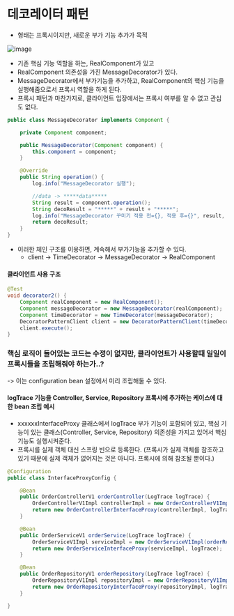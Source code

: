 # 데코레이터 패턴
 * 형태는 프록시이지만, 새로운 부가 기능 추가가 목적

![image](https://user-images.githubusercontent.com/48814463/203172528-30242376-e410-4664-8c91-40824c19039c.png)

 * 기존 핵심 기능 역할을 하는, RealComponent가 있고
 * RealComponent 의존성을 가진 MessageDecorator가 있다.
 * MessageDecorator에서 부가기능을 추가하고, RealComponent의 핵심 기능을 실행해줌으로서 프록시 역할을 하게 된다.
 * 프록시 패턴과 마찬가지로, 클라이언트 입장에서는 프록시 여부를 알 수 없고 관심도 없다.

```java
public class MessageDecorator implements Component {

    private Component component;

    public MessageDecorator(Component component) {
        this.component = component;
    }

    @Override
    public String operation() {
        log.info("MessageDecorator 실행");

        //data -> *****data*****
        String result = component.operation();
        String decoResult = "*****" + result + "*****";
        log.info("MessageDecorator 꾸미기 적용 전={}, 적용 후={}", result, decoResult);
        return decoResult;
    }
}
```
 * 이러한 체인 구조를 이용하면, 계속해서 부가기능을 추가할 수 있다.
    * client -> TimeDecorator -> MessageDecorator -> RealComponent

#### 클라이언트 사용 구조
```java
@Test
void decorator2() {
    Component realComponent = new RealComponent();
    Component messageDecorator = new MessageDecorator(realComponent);
    Component timeDecorator = new TimeDecorator(messageDecorator);
    DecoratorPatternClient client = new DecoratorPatternClient(timeDecorator);
    client.execute();
}
```

### 핵심 로직이 들어있는 코드는 수정이 없지만, 클라이언트가 사용할때 일일이 프록시들을 조립해줘야 하는가..?
-> 이는 configuration bean 설정에서 미리 조립해둘 수 있다.

#### logTrace 기능을 Controller, Service, Repository 프록시에 추가하는 케이스에 대한 bean 조립 예시
 * xxxxxxInterfaceProxy 클래스에서 logTrace 부가 기능이 포함되어 있고, 핵심 기능이 있는 클래스(Controller, Service, Repository) 의존성을 가지고 있어서 핵심 기능도 실행시켜준다.
 * 프록시를 실제 객체 대신 스프링 빈으로 등록한다. (프록시가 실제 객체를 참조하고 있기 때문에 실제 객체가 없어지는 것은 아니다. 프록시에 의해 참조될 뿐이다.)
```java
@Configuration
public class InterfaceProxyConfig {

    @Bean
    public OrderControllerV1 orderController(LogTrace logTrace) {
        OrderControllerV1Impl controllerImpl = new OrderControllerV1Impl(orderService(logTrace));
        return new OrderControllerInterfaceProxy(controllerImpl, logTrace);
    }

    @Bean
    public OrderServiceV1 orderService(LogTrace logTrace) {
        OrderServiceV1Impl serviceImpl = new OrderServiceV1Impl(orderRepository(logTrace));
        return new OrderServiceInterfaceProxy(serviceImpl, logTrace);
    }

    @Bean
    public OrderRepositoryV1 orderRepository(LogTrace logTrace) {
        OrderRepositoryV1Impl repositoryImpl = new OrderRepositoryV1Impl();
        return new OrderRepositoryInterfaceProxy(repositoryImpl, logTrace);
    }

}
```
